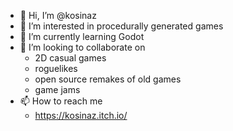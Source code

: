 - 👋 Hi, I’m @kosinaz
- 👀 I’m interested in procedurally generated games
- 🌱 I’m currently learning Godot
- 💞️ I’m looking to collaborate on
  - 2D casual games
  - roguelikes
  - open source remakes of old games
  - game jams
- 📫 How to reach me
  - https://kosinaz.itch.io/

<!---
kosinaz/kosinaz is a ✨ special ✨ repository because its `README.md` (this file) appears on your GitHub profile.
You can click the Preview link to take a look at your changes.
--->
